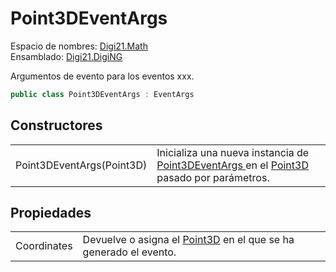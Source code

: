 # Point3DEventArgs

Espacio de nombres: [Digi21.Math](./)  
Ensamblado: [Digi21.DigiNG](../)

Argumentos de evento para los eventos xxx.

```csharp
public class Point3DEventArgs : EventArgs
```

## Constructores

|  |  |
| :--- | :--- |
| Point3DEventArgs\(Point3D\) | Inicializa una nueva instancia de [Point3DEventArgs](point3deventargs.md)[ ](point2d.md)en el [Point3D](point3d.md) pasado por parámetros. |

## Propiedades

|  |  |
| :--- | :--- |
| Coordinates | Devuelve o asigna el [Point3D](point3d.md) en el que se ha generado el evento. |

